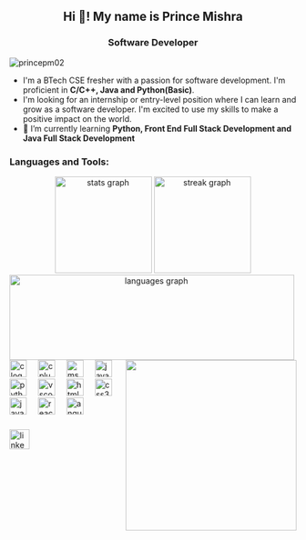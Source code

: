 <h2 align="center">Hi 👋! My name is Prince Mishra</h2>
<h3 align="center">Software Developer</h3>
<p align="left"> <img src="https://komarev.com/ghpvc/?username=princepm02&label=Profile%20views&color=0e75b6&style=flat" alt="princepm02" /> </p>

- I'm a BTech CSE fresher with a passion for software development. I'm proficient in **C/C++, Java and Python(Basic)**.
- I'm looking for an internship or entry-level position where I can learn and grow as a software developer. I'm excited to use my skills to make a positive impact on the world.
- 🌱 I’m currently learning **Python, Front End Full Stack Development and Java Full Stack Development**
###
<h3 align="left">Languages and Tools:</h3>
<div align="center">
  <img src="https://github-readme-stats.vercel.app/api?username=Princepm02&hide_title=false&hide_rank=false&show_icons=true&include_all_commits=true&count_private=true&disable_animations=false&theme=github_dark&locale=en&hide_border=false" height="170" alt="stats graph"  />
  <img src="https://streak-stats.demolab.com?user=Princepm02&locale=en&mode=daily&theme=dark&hide_border=false&border_radius=5" height="170" alt="streak graph"  />
  <img align="left" src="https://github-readme-stats.vercel.app/api/top-langs?username=princepm02&show_icons=true&locale=en&layout=compact&card_width=320&langs_count=12&theme=github_dark&hide_border=false" height="150" width="500" alt="languages graph" />

</div>

###

<img align="right" height="300" src="https://cdn.dribbble.com/users/1162077/screenshots/3848914/media/7ed7d5ca074b48b328150e5a231e8d1f.gif"  />

###

<div align="left">
  <img src="https://cdn.jsdelivr.net/gh/devicons/devicon/icons/c/c-original.svg" height="30" alt="c logo"  />
  <img width="12" />
  <img src="https://cdn.jsdelivr.net/gh/devicons/devicon/icons/cplusplus/cplusplus-original.svg" height="30" alt="cplusplus logo"  />
  <img width="12" />
  <img src="https://cdn.jsdelivr.net/gh/devicons/devicon/icons/msdos/msdos-original.svg" height="30" alt="msdos logo"  />
  <img width="12" />
  <img src="https://cdn.jsdelivr.net/gh/devicons/devicon/icons/java/java-original.svg" height="30" alt="java logo"  />
  <img width="12" />
  <img src="https://cdn.jsdelivr.net/gh/devicons/devicon/icons/python/python-original.svg" height="30" alt="python logo"  />
  <img width="12" />
  <img src="https://cdn.jsdelivr.net/gh/devicons/devicon/icons/vscode/vscode-original.svg" height="30" alt="vscode logo"  />
  <img width="12" />
  <img src="https://cdn.jsdelivr.net/gh/devicons/devicon/icons/html5/html5-original.svg" height="30" alt="html5 logo"  />
  <img width="12" />
  <img src="https://cdn.jsdelivr.net/gh/devicons/devicon/icons/css3/css3-original.svg" height="30" alt="css3 logo"  />
  <img width="12" />
  <img src="https://cdn.jsdelivr.net/gh/devicons/devicon/icons/javascript/javascript-original.svg" height="30" alt="javascript logo"  />
  <img width="12" />
  <img src="https://cdn.jsdelivr.net/gh/devicons/devicon/icons/react/react-original.svg" height="30" alt="react logo"  />
  <img width="12" />
  <img src="https://cdn.jsdelivr.net/gh/devicons/devicon/icons/angularjs/angularjs-original.svg" height="30" alt="angularjs logo"  />
  
  
</div>

###

<div align="left">
  <a href="https://www.linkedin.com/in/prince-mishra-pm0588" target="_blank">
    <img src="https://img.shields.io/static/v1?message=LinkedIn&logo=linkedin&label=&color=0077B5&logoColor=white&labelColor=&style=for-the-badge" height="35" alt="linkedin logo"  />
  </a>
</div>

###

<br clear="both">


###


###
